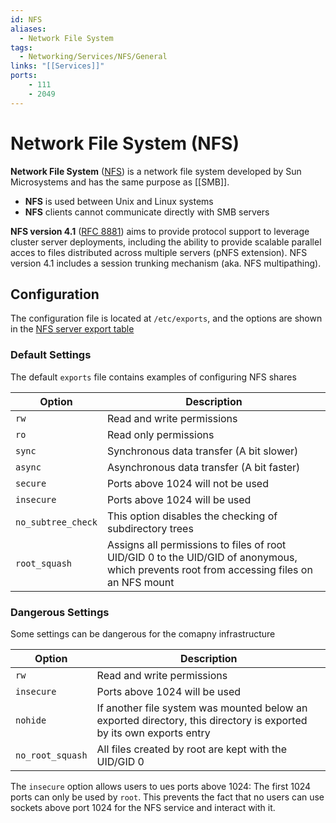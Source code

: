 ```yaml
---
id: NFS
aliases:
  - Network File System
tags:
  - Networking/Services/NFS/General
links: "[[Services]]"
ports:
    - 111
    - 2049
---
```


# Network File System (NFS)

**Network File System** ([NFS](https://en.wikipedia.org/wiki/Network_File_System))
is a network file system developed by Sun Microsystems and has the same purpose
as [[SMB]].

- **NFS** is used between Unix and Linux systems
- **NFS** clients cannot communicate directly with SMB servers

**NFS version 4.1** ([RFC 8881](https://datatracker.ietf.org/doc/html/rfc8881))
aims to provide protocol support to leverage cluster server deployments,
including the ability to provide scalable parallel acces to files distributed
across multiple servers (pNFS extension). NFS version 4.1 includes a session
trunking mechanism (aka. NFS multipathing).

## Configuration

The configuration file is located at `/etc/exports`, and the options are shown
in the [NFS server export table](https://manpages.ubuntu.com/manpages/questing/en/man5/exports.5.html)

### Default Settings

The default `exports` file contains examples of configuring NFS shares

| Option             | Description
| ------------------ | ------------------------------------------------------- |
| `rw`               | Read and write permissions                              |
| `ro`               | Read only permissions                                   |
| `sync`             | Synchronous data transfer (A bit slower)                |
| `async`            | Asynchronous data transfer (A bit faster)               |
| `secure`           | Ports above 1024 will not be used                       |
| `insecure`         | Ports above 1024 will be used                           |
| `no_subtree_check` | This option disables the checking of subdirectory trees |
| `root_squash`      | Assigns all permissions to files of root UID/GID 0 to the UID/GID of anonymous, which prevents root from accessing files on an NFS mount |

### Dangerous Settings

Some settings can be dangerous for the comapny infrastructure

| Option           | Description                                           |
| ---------------- | ----------------------------------------------------- |
| `rw`             | Read and write permissions                            |
| `insecure`       | Ports above 1024 will be used                         |
| `nohide`         | If another file system was mounted below an exported directory, this directory is exported by its own exports entry |
| `no_root_squash` | All files created by root are kept with the UID/GID 0 |

The `insecure` option allows users to ues ports above 1024: The first 1024 ports
can only be used by `root`. This prevents the fact that no users can use sockets
above port 1024 for the NFS service and interact with it.
